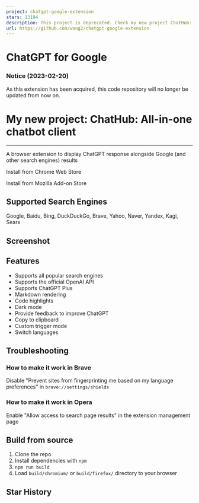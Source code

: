 ```yaml
---
project: chatgpt-google-extension
stars: 13194
description: This project is deprecated. Check my new project ChatHub:
url: https://github.com/wong2/chatgpt-google-extension
---
```


ChatGPT for Google
==================

### Notice (2023-02-20)

As this extension has been acquired, this code repository will no longer be updated from now on.

My new project: ChatHub: All-in-one chatbot client
==================================================

* * *

A browser extension to display ChatGPT response alongside Google (and other search engines) results

Install from Chrome Web Store

Install from Mozilla Add-on Store

Supported Search Engines
------------------------

Google, Baidu, Bing, DuckDuckGo, Brave, Yahoo, Naver, Yandex, Kagi, Searx

Screenshot
----------

Features
--------

-   Supports all popular search engines
-   Supports the official OpenAI API
-   Supports ChatGPT Plus
-   Markdown rendering
-   Code highlights
-   Dark mode
-   Provide feedback to improve ChatGPT
-   Copy to clipboard
-   Custom trigger mode
-   Switch languages

Troubleshooting
---------------

### How to make it work in Brave

Disable "Prevent sites from fingerprinting me based on my language preferences" in `brave://settings/shields`

### How to make it work in Opera

Enable "Allow access to search page results" in the extension management page

Build from source
-----------------

1.  Clone the repo
2.  Install dependencies with `npm`
3.  `npm run build`
4.  Load `build/chromium/` or `build/firefox/` directory to your browser

Star History
------------
